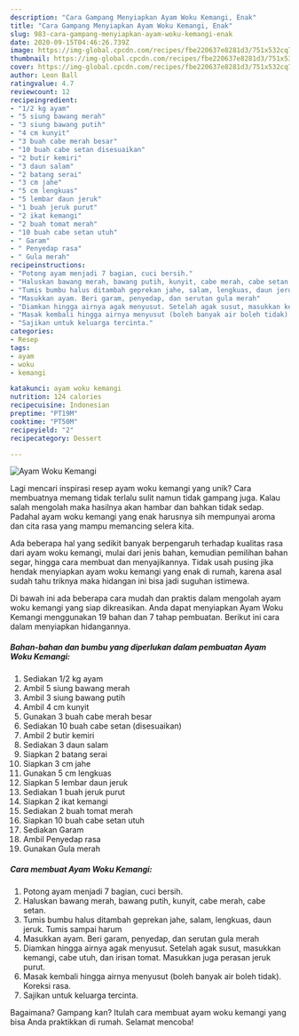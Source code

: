 ```yaml
---
description: "Cara Gampang Menyiapkan Ayam Woku Kemangi, Enak"
title: "Cara Gampang Menyiapkan Ayam Woku Kemangi, Enak"
slug: 983-cara-gampang-menyiapkan-ayam-woku-kemangi-enak
date: 2020-09-15T04:46:26.739Z
image: https://img-global.cpcdn.com/recipes/fbe220637e8281d3/751x532cq70/ayam-woku-kemangi-foto-resep-utama.jpg
thumbnail: https://img-global.cpcdn.com/recipes/fbe220637e8281d3/751x532cq70/ayam-woku-kemangi-foto-resep-utama.jpg
cover: https://img-global.cpcdn.com/recipes/fbe220637e8281d3/751x532cq70/ayam-woku-kemangi-foto-resep-utama.jpg
author: Leon Ball
ratingvalue: 4.7
reviewcount: 12
recipeingredient:
- "1/2 kg ayam"
- "5 siung bawang merah"
- "3 siung bawang putih"
- "4 cm kunyit"
- "3 buah cabe merah besar"
- "10 buah cabe setan disesuaikan"
- "2 butir kemiri"
- "3 daun salam"
- "2 batang serai"
- "3 cm jahe"
- "5 cm lengkuas"
- "5 lembar daun jeruk"
- "1 buah jeruk purut"
- "2 ikat kemangi"
- "2 buah tomat merah"
- "10 buah cabe setan utuh"
- " Garam"
- " Penyedap rasa"
- " Gula merah"
recipeinstructions:
- "Potong ayam menjadi 7 bagian, cuci bersih."
- "Haluskan bawang merah, bawang putih, kunyit, cabe merah, cabe setan."
- "Tumis bumbu halus ditambah geprekan jahe, salam, lengkuas, daun jeruk. Tumis sampai harum"
- "Masukkan ayam. Beri garam, penyedap, dan serutan gula merah"
- "Diamkan hingga airnya agak menyusut. Setelah agak susut, masukkan kemangi, cabe utuh, dan irisan tomat. Masukkan juga perasan jeruk purut."
- "Masak kembali hingga airnya menyusut (boleh banyak air boleh tidak). Koreksi rasa."
- "Sajikan untuk keluarga tercinta."
categories:
- Resep
tags:
- ayam
- woku
- kemangi

katakunci: ayam woku kemangi 
nutrition: 124 calories
recipecuisine: Indonesian
preptime: "PT19M"
cooktime: "PT50M"
recipeyield: "2"
recipecategory: Dessert

---
```



![Ayam Woku Kemangi](https://img-global.cpcdn.com/recipes/fbe220637e8281d3/751x532cq70/ayam-woku-kemangi-foto-resep-utama.jpg)

Lagi mencari inspirasi resep ayam woku kemangi yang unik? Cara membuatnya memang tidak terlalu sulit namun tidak gampang juga. Kalau salah mengolah maka hasilnya akan hambar dan bahkan tidak sedap. Padahal ayam woku kemangi yang enak harusnya sih mempunyai aroma dan cita rasa yang mampu memancing selera kita.

Ada beberapa hal yang sedikit banyak berpengaruh terhadap kualitas rasa dari ayam woku kemangi, mulai dari jenis bahan, kemudian pemilihan bahan segar, hingga cara membuat dan menyajikannya. Tidak usah pusing jika hendak menyiapkan ayam woku kemangi yang enak di rumah, karena asal sudah tahu triknya maka hidangan ini bisa jadi suguhan istimewa.




Di bawah ini ada beberapa cara mudah dan praktis dalam mengolah ayam woku kemangi yang siap dikreasikan. Anda dapat menyiapkan Ayam Woku Kemangi menggunakan 19 bahan dan 7 tahap pembuatan. Berikut ini cara dalam menyiapkan hidangannya.

<!--inarticleads1-->

##### Bahan-bahan dan bumbu yang diperlukan dalam pembuatan Ayam Woku Kemangi:

1. Sediakan 1/2 kg ayam
1. Ambil 5 siung bawang merah
1. Ambil 3 siung bawang putih
1. Ambil 4 cm kunyit
1. Gunakan 3 buah cabe merah besar
1. Sediakan 10 buah cabe setan (disesuaikan)
1. Ambil 2 butir kemiri
1. Sediakan 3 daun salam
1. Siapkan 2 batang serai
1. Siapkan 3 cm jahe
1. Gunakan 5 cm lengkuas
1. Siapkan 5 lembar daun jeruk
1. Sediakan 1 buah jeruk purut
1. Siapkan 2 ikat kemangi
1. Sediakan 2 buah tomat merah
1. Siapkan 10 buah cabe setan utuh
1. Sediakan  Garam
1. Ambil  Penyedap rasa
1. Gunakan  Gula merah




<!--inarticleads2-->

##### Cara membuat Ayam Woku Kemangi:

1. Potong ayam menjadi 7 bagian, cuci bersih.
1. Haluskan bawang merah, bawang putih, kunyit, cabe merah, cabe setan.
1. Tumis bumbu halus ditambah geprekan jahe, salam, lengkuas, daun jeruk. Tumis sampai harum
1. Masukkan ayam. Beri garam, penyedap, dan serutan gula merah
1. Diamkan hingga airnya agak menyusut. Setelah agak susut, masukkan kemangi, cabe utuh, dan irisan tomat. Masukkan juga perasan jeruk purut.
1. Masak kembali hingga airnya menyusut (boleh banyak air boleh tidak). Koreksi rasa.
1. Sajikan untuk keluarga tercinta.




Bagaimana? Gampang kan? Itulah cara membuat ayam woku kemangi yang bisa Anda praktikkan di rumah. Selamat mencoba!
